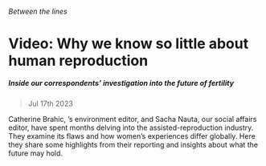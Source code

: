 ###### Between the lines
# Video: Why we know so little about human reproduction 
##### Inside our correspondents’ investigation into the future of fertility 
> Jul 17th 2023 
Catherine Brahic, ’s environment editor, and Sacha Nauta, our social affairs editor, have spent months delving into the assisted-reproduction industry. They examine its flaws and how women’s experiences differ globally. Here they share some highlights from their reporting and insights about what the future may hold.


